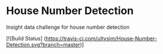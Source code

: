 # House Number Detection
 Insight data challenge for house number detection
 
 [![Build Status]
 (https://travis-ci.com/ultysim/House-Number-Detection.svg?branch=master)]
